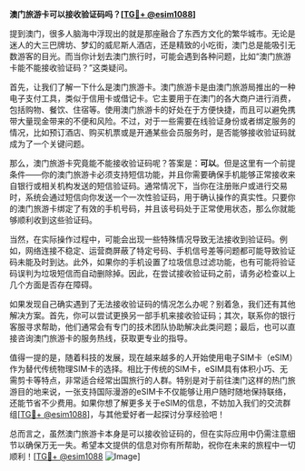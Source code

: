**澳门旅游卡可以接收验证码吗？[[TG💪+ @esim1088](https://t.me/s/esim1088)]**

提到澳门，很多人脑海中浮现出的就是那座融合了东西方文化的繁华城市。无论是迷人的大三巴牌坊、梦幻的威尼斯人酒店，还是精致的小吃街，澳门总是能吸引无数游客的目光。而当你计划去澳门旅行时，可能会遇到各种问题，比如“澳门旅游卡能不能接收验证码？”这类疑问。

首先，让我们了解一下什么是澳门旅游卡。澳门旅游卡是由澳门旅游局推出的一种电子支付工具，类似于信用卡或借记卡。它主要用于在澳门的各大商户进行消费，包括购物、餐饮、住宿等。使用澳门旅游卡的好处在于方便快捷，而且可以避免携带大量现金带来的不便和风险。不过，对于一些需要在线验证身份或者绑定服务的情况，比如预订酒店、购买机票或是开通某些会员服务时，是否能够接收验证码就成为了一个关键问题。

那么，澳门旅游卡究竟能不能接收验证码呢？答案是：**可以**。但是这里有一个前提条件——你的澳门旅游卡必须支持短信功能，并且你需要确保手机能够正常接收来自银行或相关机构发送的短信验证码。通常情况下，当你在注册账户或进行交易时，系统会通过短信向你发送一个一次性验证码，用于确认操作的真实性。只要你的澳门旅游卡绑定了有效的手机号码，并且该号码处于正常使用状态，那么你就能够顺利收到这些验证码。

当然，在实际操作过程中，可能会出现一些特殊情况导致无法接收到验证码。例如，网络连接不稳定、运营商屏蔽了特定号码、手机信号差等问题都可能导致验证码未能及时到达。此外，如果你的手机设置了垃圾信息过滤功能，也有可能将验证码误判为垃圾短信而自动删除掉。因此，在尝试接收验证码之前，请务必检查以上几个方面是否存在障碍。

如果发现自己确实遇到了无法接收验证码的情况怎么办呢？别着急，我们还有其他解决方案。首先，你可以尝试更换另一部手机来接收验证码；其次，联系你的银行客服寻求帮助，他们通常会有专门的技术团队协助解决此类问题；最后，也可以直接咨询澳门旅游卡的服务热线，获取更专业的指导。

值得一提的是，随着科技的发展，现在越来越多的人开始使用电子SIM卡（eSIM）作为替代传统物理SIM卡的选择。相比于传统的SIM卡，eSIM具有体积小巧、无需剪卡等特点，非常适合经常出国旅行的人群。特别是对于前往澳门这样的热门旅游目的地来说，一张支持国际漫游的eSIM卡不仅能够让用户随时随地保持联络，还能节省不少费用。如果你想了解更多关于eSIM的信息，不妨加入我们的交流群组[[TG💪+ @esim1088](https://t.me/s/esim1088)]，与其他爱好者一起探讨分享经验吧！

总而言之，虽然澳门旅游卡本身是可以接收验证码的，但在实际应用中仍需注意细节以确保万无一失。希望本文提供的信息对你有所帮助，祝你在未来的旅程中一切顺利！[[TG💪+ @esim1088](https://t.me/s/esim1088) ![Image](https://i.postimg.cc/4NQfJmqS/Snipaste-2025-05-13-00-14-12.png)]